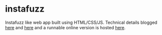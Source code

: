 instafuzz
=========

Instafuzz like web app built using HTML/CSS/JS. Technical details blogged [here](http://blogorama.nerdworks.in/entry-BuildinganInstagramclonePart1.aspx)
and [here](http://blogorama.nerdworks.in/entry-BuildinganInstagramclonePart2.aspx)
and a runnable online version is hosted [here](http://blogorama.nerdworks.in/arbit/InstaFuzz/).
